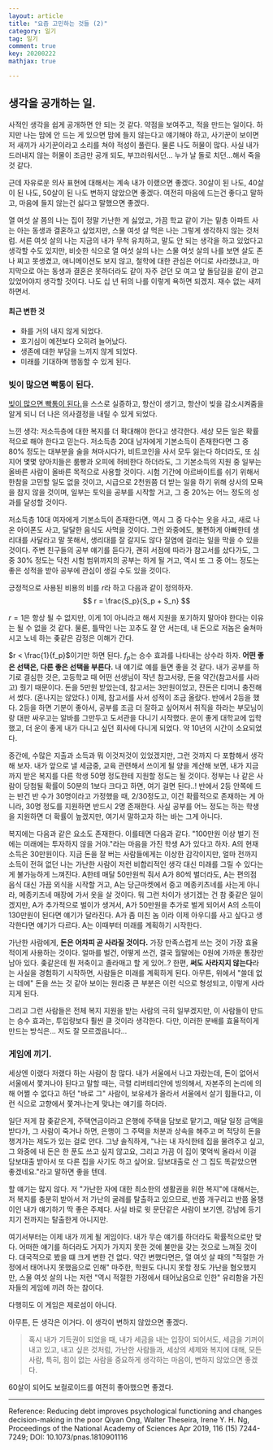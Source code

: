 ```yaml
---
layout: article
title: "요즘 고민하는 것들 (2)"
category: 일기
tag: 일기
comment: true
key: 20200222
mathjax: true

---
```


## 생각을 공개하는 일.
사적인 생각을 쉽게 공개하면 안 되는 것 같다. 약점을 보여주고, 적을 만드는 일이다. 하지만 나는 맘에 안 드는 게 있으면 맘에 들지 않는다고 얘기해야 하고, 사기꾼이 보이면 저 새끼가 사기꾼이라고 소리를 쳐야 적성이 풀린다. 물론 나도 허물이 많다. 사실 내가 드러내지 않는 허물이 조금만 공개 되도, 부끄러워서던... 누가 날 돌로 치던...해서 죽을 것 같다.

근데 자유로운 의사 표현에 대해서는 계속 내가 이랬으면 좋겠다. 30살이 된 나도, 40살이 된 나도, 50살이 된 나도 변하지 않았으면 좋겠다. 여전히 마음에 드는건 좋다고 말하고, 마음에 들지 않는건 싫다고 말했으면 좋겠다.

열 여섯 살 쯤의 나는 집이 정말 가난한 게 싫었고, 가끔 학교 같이 가는 밑층 아파트 사는 아는 동생과 결혼하고 싶었지만, 스물 여섯 살 먹은 나는 그렇게 생각하지 않는 것처럼.
서른 여섯 살의 나는 지금의 내가 무척 유치하고, 말도 안 되는 생각을 하고 있었다고 생각할 수도 있지만, 비슷한 식으로 열 여섯 살의 나는 스물 여섯 살의 나를 보면 살도 존나 찌고 못생겼고, 애니메이션도 보지 않고, 철학에 대한 관심은 어디로 사라졌냐고, 마지막으로 아는 동생과 결혼은 못하더라도 같이 자주 걷던 모 여고 앞 돌담길을 같이 걷고 있었어야지 생각할 것이다. 나도 십 년 뒤의 나를 이렇게 욕하면 되겠지. 재수 없는 새끼 하면서.


#### 최근 변한 것
- 화를 거의 내지 않게 되었다.
- 호기심이 예전보다 오히려 늘어났다.
- 생존에 대한 부담을 느끼지 않게 되었다.
- 미래를 기대하며 행동할 수 있게 된다.


### 빚이 많으면 빡통이 된다.
[빚이 많으면 빡통이 된다.](https://www.pnas.org/content/116/15/7244)을 스스로 실증하고, 항산이 생기고, 항산이 빚을 감소시켜줌을 알게 되니 더 나은 의사결정을 내릴 수 있게 되었다.

느낀 생각: 저소득층에 대한 복지를 더 확대해야 한다고 생각한다. 세상 모든 일은 확률적으로 해야 한다고 믿는다.
저소득층 20대 남자에게 기본소득이 존재한다면 그 중 80\% 정도는 대부분을 술을 쳐마시다가, 비트코인을 사서 모두 잃는다 하더라도, 또 심지어 몇몇 양아치들은 룸빵과 오피에 허비한다 하더라도, 그 기본소득의 지원 중 일부는 올바른 사람이 올바른 목적으로 사용할 것이다. 시험 기간에 아르바이트를 쉬기 위해서 한참을 고민할 일도 없을 것이고, 시급으로 2천원쯤 더 받는 일을 하기 위해 상사의 모욕을 참지 않을 것이며, 일부는 토익을 공부를 시작할 거고, 그 중 20\%는 어느 정도의 성과를 달성할 것이다.

저소득층 10대 여자에게 기본소득이 존재한다면, 역시 그 중 다수는 옷을 사고, 새로 나온 아이폰도 사고, 달달한 음식도 사먹을 것이다. 그런 와중에도, 불편하게 아빠한테 생리대를 사달라고 말 못해서, 생리대를 잘 갈지도 않다 질염에 걸리는 일을 막을 수 있을 것이다. 주변 친구들의 공부 얘기를 듣다가, 괜히 서점에 따라가 참고서를 샀다가도, 그 중 30\% 정도는 닥친 시험 범위까지의 공부는 하게 될 거고, 역시 또 그 중 어느 정도는 좋은 성적을 받아 공부에 관심이 생길 수도 있을 것이다.

긍정적으로 사용된 비용의 비를 $r$라 하고 다음과 같이 정의하자.
$$
  r = \frac{S_p}{S_p + S_n}
$$

$r = 1$은 항상 될 수 없지만, 이게 $1$이 아니라고 해서 지원을 포기하지 말아야 한다는 이유는 될 수 없을 것 같다. 물론, 틀딱인 나는 꼬추도 잘 안 서는데, 내 돈으로 저놈은 술쳐마시고 노네 하는 좆같은 감정은 이해가 간다.

$r < \frac{1}{f_p}$이기만 하면 된다. $f_p$는 승수 효과를 나타내는 상수라 하자. **어떤 좋은 선택은, 다른 좋은 선택을 부른다.** 내 얘기로 예를 들면 좋을 것 같다. 내가 공부를 하기로 결심한 것은, 고등학교 때 어떤 선생님이 작년 참고서랑, 돈을 약간(참고서를 사라고) 줬기 때문이다. 돈을 5만원 받았는데, 참고서는 3만원이었고, 잔돈은 티머니 충전해서 썼다. (혼나지는 않았다.) 이제, 참고서를 사서 성적이 조금 올랐다. 반에서 2등을 했다. 2등을 하면 기분이 좋아서, 공부를 조금 더 잘하고 싶어져서 취직을 하라는 부모님이랑 대판 싸우고는 알바를 그만두고 도서관을 다니기 시작했다. 운이 좋게 대학교에 입학했고, 더 운이 좋게 내가 다니고 싶던 회사에 다니게 되었다. 약 10년의 시간이 소요되었다.

중간에, 수많은 지출과 소득과 뭐 이것저것이 있었겠지만, 그런 것까지 다 포함해서 생각해 보자. 내가 앞으로 낼 세금중, 교육 관련해서 쓰이게 될 양을 계산해 보면, 내가 지금까지 받은 복지를 다른 학생 50명 정도한테 지원할 정도는 될 것이다. 정부는 나 같은 사람이 당첨될 확률이 50분의 1보다 크다고 하면, 여기 걸면 된다..! 반에서 2등 안쪽에 드는 반건 반 수가 30명이라고 가정했을 때, $2/30$정도고, 이건 확률적으로 존재하는 게 아니라, 30명 정도를 지원하면 반드시 2명 존재한다. 사실 공부를 어느 정도는 하는 학생을 지원하면 더 확률이 높겠지만, 여기서 말하고자 하는 바는 그게 아니다.

복지에는 다음과 같은 요소도 존재한다. 이를테면 다음과 같다. "100만원 이상 벌기 전에는 미래에는 투자하지 않을 거야."라는 마음을 가진 학생 A가 있다고 하자. A의 현재 소득은 30만원이다. 지금 돈을 잘 버는 사람들에게는 이상한 감각이지만, 얼마 전까지 소득이 전혀 없던 나는 가난한 사람이 저런 비합리적인 생각 대신 미래를 그릴 수 있다는게 불가능하게 느껴진다. A한테 매달 50만원씩 줘서 A가 80씩 벌더라도, A는 편의점 음식 대신 가끔 외식을 시작할 거고, A는 당근마켓에서 중고 메종키츠네를 사는게 아니라, 메종키츠네 매장에 가서 옷을 살 것이다. 뭐 그런 차이가 생기겠는 건 참 좆같은 일이겠지만, A가 추가적으로 벌이가 생겨서, A가 50만원을 추가로 벌게 되어서 A의 소득이 130만원이 된다면 얘기가 달라진다. A가 좀 미친 놈 이라 이제 아우디를 사고 싶다고 생각한다면 얘기가 다르다. A는 이때부터 미래를 계획하기 시작한다.

가난한 사람에게, **돈은 어차피 곧 사라질 것이다.** 가장 만족스럽게 쓰는 것이 가장 효율적이게 사용하는 것이다. 얼마를 벌건, 어떻게 쓰건, 결국 월말에는 0원에 가까운 통장만 남아 있다. 좆같은데 뭔 저축이고 졸라매고 할 게 있어..? 한편, **써도 사라지지 않는다**라는 사실을 경험하기 시작하면, 사람들은 미래를 계획하게 된다. 아무튼, 위에서 "쓸데 없는 데에" 돈을 쓰는 것 같아 보이는 원리중 큰 부분은 이런 식으로 형성되고, 이렇게 사라지게 된다.


그리고 그런 사람들은 전체 복지 지원을 받는 사람의 극히 일부겠지만, 이 사람들이 만드는 승수 효과는, 투입량보다 훨씬 클 것이라 생각한다. 다만, 이러한 분배를 효율적이게 만드는 방식은... 저도 잘 모르겠읍니다...


### 게임에 끼기.
세상엔 이랬다 저랬다 하는 사람이 참 많다. 내가 서울에서 나고 자랐는데, 돈이 없어서 서울에서 쫓겨나야 된다고 말할 때는, 극렬 리버테리안에 빙의해서, 자본주의 논리에 의해 어쩔 수 없다고 하던 "바로 그" 사람이, 보유세가 올라서 서울에서 살기 힘들다고, 이런 식으로 고향에서 쫓겨나는게 맞냐는 얘기를 하더라.

일단 저게 참 좆같은게, 주택연금이라고 은행에 주택을 담보로 맡기고, 매달 일정 금액을 받다가, 그 사람이 죽거나 하면, 은행이 그 주택을 처분과 상속을 해주고 머 적당히 돈을 챙겨가는 제도가 있는 걸로 안다. 그냥 솔직하게, "나는 내 자식한테 집을 물려주고 싶고, 그 와중에 내 돈은 한 푼도 쓰고 싶지 않고요, 그리고 가끔 이 집이 몇억씩 올라서 이걸 담보대출 받아서 또 다른 집을 사기도 하고 싶어요. 담보대출로 산 그 집도 똑같았으면 좋겠네요."라고 말하면 좋을 텐데.

할 얘기는 많지 않다. 저 "가난한 자에 대한 최소한의 생활권을 위한 복지"에 대해서는, 저 복지를 충분히 받아서 저 가난의 굴레를 탈출하고 있으므로, 반쯤 개구리고 반쯤 올챙이인 내가 얘기하기 딱 좋은 주제다. 사실 바로 윗 문단같은 사람이 보기엔, 강남에 등기치기 전까지는 탈출한게 아니지만.

여기서부터는 이제 내가 끼게 될 게임이다. 내가 무슨 얘기를 하더라도 확률적으로만 맞다. 어떠한 얘기를 하더라도 거지가 가지지 못한 것에 불만을 갖는 것으로 느껴질 것이다. 대국적으로 봤을 떄 크게 변한 건 없다. 약간 변했다면은, 열 여섯 살 때의 "적절한 가정에서 태어나지 못했음으로 인해" 마주한, 학원도 다니지 못할 정도 가난을 혐오했지만, 스물 여섯 살의 나는 저런 "역시 적절한 가정에서 태어났음으로 인한" 유리함을 가진 자들의 게임에 끼려 하는 참이다.

다행히도 이 게임은 제로섬이 아니다.

아무튼, 든 생각은 이거다. 이 생각이 변하지 않았으면 좋겠다.

> 혹시 내가 기득권이 되었을 때, 내가 세금을 내는 입장이 되어서도, 세금을 기꺼이 내고 있고, 내고 싶은 것처럼, 가난한 사람들과, 세상의 세제와 복지에 대해, 모든 사람, 특히, 힘이 없는 사람을 중요하게 생각하는 마음이, 변하지 않았으면 좋겠다.

60살이 되어도 보컬로이드를 여전히 좋아했으면 좋겠다.

----

Reference:
Reducing debt improves psychological functioning and changes decision-making in the poor
Qiyan Ong, Walter Theseira, Irene Y. H. Ng, Proceedings of the National Academy of Sciences Apr 2019, 116 (15) 7244-7249; DOI: 10.1073/pnas.1810901116
